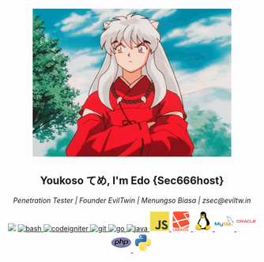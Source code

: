 <p align="center"> <img src="https://raw.githubusercontent.com/secghost/secghost/main/anime-inuyasha.gif" height="300px"> </p>
<h2 align="center">Youkoso てめ, I'm Edo {Sec666host}</h1>
<p align="center"> <i> Penetration Tester | Founder EvilTwin | Menungso Biasa | zsec@eviltw.in </i> </p>

<p align="center"> <img src="https://64.media.tumblr.com/0153b07dd61a7de03c782608361c195f/tumblr_mogztzr8pX1qzrudco1_1280.gif" height="45"> <a href="https://www.gnu.org/software/bash/" target="_blank" rel="noreferrer"> <img src="https://upload.wikimedia.org/wikipedia/commons/thumb/a/a3/Bash_Logo_White.svg/2048px-Bash_Logo_White.svg.png" alt="bash" height="40"/> </a> <a href="https://codeigniter.com" target="_blank" rel="noreferrer"> <img src="https://cdn.freebiesupply.com/logos/large/2x/codeigniter-logo-black-and-white.png" alt="codeigniter" height="40"/> </a> <a href="https://git-scm.com/" target="_blank" rel="noreferrer"> <img src="https://git-scm.com/images/logos/downloads/Git-Icon-White.png" alt="git" height="40"/> </a> <a href="https://golang.org" target="_blank" rel="noreferrer"> <img src="https://www.clipartmax.com/png/full/111-1112426_gopher-logo-black-and-white-gopher-golang.png" alt="go" height="40"/> </a> <a href="https://www.java.com" target="_blank" rel="noreferrer"> <img src="https://cdn.freebiesupply.com/logos/large/2x/java-logo-black-and-white.png" alt="java" height="40"/> </a> <a href="https://developer.mozilla.org/en-US/docs/Web/JavaScript" target="_blank" rel="noreferrer"> <img src="https://raw.githubusercontent.com/devicons/devicon/master/icons/javascript/javascript-original.svg" alt="javascript" height="40"/> </a> <a href="https://laravel.com/" target="_blank" rel="noreferrer"> <img src="https://raw.githubusercontent.com/devicons/devicon/master/icons/laravel/laravel-plain-wordmark.svg" alt="laravel" height="40"/> </a> <a href="https://www.linux.org/" target="_blank" rel="noreferrer"> <img src="https://raw.githubusercontent.com/devicons/devicon/master/icons/linux/linux-original.svg" alt="linux" height="40"/> </a> <a href="https://www.mysql.com/" target="_blank" rel="noreferrer"> <img src="https://raw.githubusercontent.com/devicons/devicon/master/icons/mysql/mysql-original-wordmark.svg" alt="mysql" height="40"/> </a> <a href="https://www.oracle.com/" target="_blank" rel="noreferrer"> <img src="https://raw.githubusercontent.com/devicons/devicon/master/icons/oracle/oracle-original.svg" alt="oracle" height="40"/> </a> <a href="https://www.php.net" target="_blank" rel="noreferrer"> <img src="https://raw.githubusercontent.com/devicons/devicon/master/icons/php/php-original.svg" alt="php" height="40"/> </a> <a href="https://www.python.org" target="_blank" rel="noreferrer"> <img src="https://raw.githubusercontent.com/devicons/devicon/master/icons/python/python-original.svg" alt="python" height="40"/> </a> </p>
